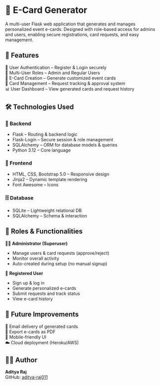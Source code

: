 # 🎴 E-Card Generator
A multi-user Flask web application that generates and manages personalized event e-cards. Designed with role-based access for admins and users, enabling secure registrations, card requests, and easy management.

## 📌 Features
🔐 User Authentication – Register & Login securely  
👥 Multi-User Roles – Admin and Regular Users  
🎨 E-Card Creation – Generate customized event cards  
📂 Card Management – Request tracking & approval system  
📊 User Dashboard – View generated cards and request history  

## 🛠️ Technologies Used
### 🔧 Backend
- Flask – Routing & backend logic  
- Flask-Login – Secure session & role management  
- SQLAlchemy – ORM for database models & queries  
- Python 3.12 – Core language  

### 🎨 Frontend
- HTML, CSS, Bootstrap 5.0 – Responsive design  
- Jinja2 – Dynamic template rendering  
- Font Awesome – Icons  

### 🗄️ Database
- SQLite – Lightweight relational DB  
- SQLAlchemy – Schema & interaction  

## 🧠 Roles & Functionalities
👨‍💼 **Administrator (Superuser)**  
- Manage users & card requests (approve/reject)  
- Monitor overall activity  
- Auto-created during setup (no manual signup)  

👤 **Registered User**  
- Sign up & log in  
- Generate personalized e-cards  
- Submit requests and track status  
- View e-card history  

## 🔮 Future Improvements
📧 Email delivery of generated cards  
📑 Export e-cards as PDF  
📱 Mobile-friendly UI  
☁️ Cloud deployment (Heroku/AWS)  

## 👨‍💻 Author
**Aditya Raj**  
GitHub: [aditya-raj011](https://github.com/aditya-raj011)


